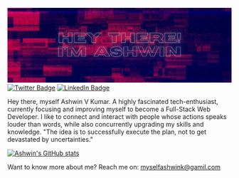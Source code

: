 ![Ashwin's GitHub Banner](./assets/Ashwin%20GitHub%20Banner.png)
[![Twitter Badge](https://img.shields.io/badge/Twitter-Profile-informational?style=flat&logo=twitter&logoColor=white&color=1CA2F1)](https://twitter.com/callmeashwin)
[![LinkedIn Badge](https://img.shields.io/badge/LinkedIn-Profile-informational?style=flat&logo=linkedin&logoColor=white&color=0D76A8)](https://www.linkedin.com/in/ashwin-v-kumar-14663623b/)

Hey there, myself Ashwin V Kumar. A highly fascinated tech-enthusiast, currently focusing and improving myself to become a Full-Stack Web Developer. I like to connect and interact with people whose actions speaks louder than words, while also concurrently upgrading my skills and knowledge. "The idea is to successfully execute the plan, not to get devastated by uncertainties."

[![Ashwin's GitHub stats](https://github-readme-stats.vercel.app/api?username=thenameis-ashwin&show_icons=true&theme=radical)](https://github.com/anuraghazra/github-readme-stats)

Want to know more about me? Reach me on: myselfashwink@gamil.com
